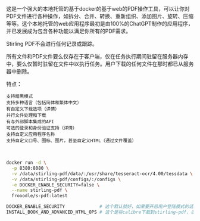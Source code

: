 

这是一个强大的本地托管的基于docker的基于web的PDF操作工具，可以让你对PDF文件进行各种操作，如拆分、合并、转换、重新组织、添加图片、旋转、压缩等等。这个本地托管的web应用程序最初是由100%的ChatGPT制作的应用程序，并已发展成为包含各种功能以满足你所有的PDF需求。

Stirling PDF不会进行任何记录或跟踪。

所有文件和PDF文件要么仅存在于客户端，仅在任务执行期间驻留在服务器内存中，要么仅暂时驻留在文件中以执行任务。用户下载的任何文件在那时都已从服务器中删除。

特点：

    支持暗黑模式  
    支持多种语言（包括简体和繁体中文）  
    有自定义下载选项（详情）  
    并行文件处理和下载  
    有与外部脚本集成的API  
    可选的登录和身份验证支持（详情）  
    支持自定义应用程序名称  
    支持自定义口号、图标、图片，甚至自定义HTML（通过文件覆盖）

‍

```bash
docker run -d \
  -p 8380:8080 \
  -v /data/stirling-pdf/data/:/usr/share/tesseract-ocr/4.00/tessdata \
  -v /data/stirling-pdf/configs/:/configs \
  -e DOCKER_ENABLE_SECURITY=false \
  --name stirling-pdf \
  frooodle/s-pdf:latest
```

```bash
DOCKER_ENABLE_SECURITY             # 这个默认就好，如果要开启用户登陆模式的话，再改成 true
INSTALL_BOOK_AND_ADVANCED_HTML_OPS # 这个是将calibre下载到stirling-pdf，以实现pdf到书籍和高级html转换用的，需要的可以打开
```

‍
